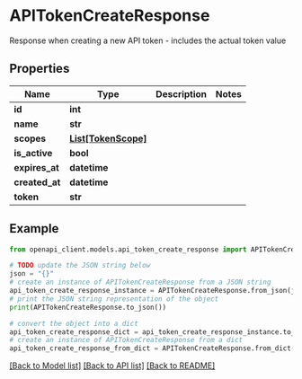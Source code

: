 # APITokenCreateResponse

Response when creating a new API token - includes the actual token value

## Properties

Name | Type | Description | Notes
------------ | ------------- | ------------- | -------------
**id** | **int** |  | 
**name** | **str** |  | 
**scopes** | [**List[TokenScope]**](TokenScope.md) |  | 
**is_active** | **bool** |  | 
**expires_at** | **datetime** |  | 
**created_at** | **datetime** |  | 
**token** | **str** |  | 

## Example

```python
from openapi_client.models.api_token_create_response import APITokenCreateResponse

# TODO update the JSON string below
json = "{}"
# create an instance of APITokenCreateResponse from a JSON string
api_token_create_response_instance = APITokenCreateResponse.from_json(json)
# print the JSON string representation of the object
print(APITokenCreateResponse.to_json())

# convert the object into a dict
api_token_create_response_dict = api_token_create_response_instance.to_dict()
# create an instance of APITokenCreateResponse from a dict
api_token_create_response_from_dict = APITokenCreateResponse.from_dict(api_token_create_response_dict)
```
[[Back to Model list]](../README.md#documentation-for-models) [[Back to API list]](../README.md#documentation-for-api-endpoints) [[Back to README]](../README.md)


